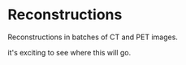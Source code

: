 # Reconstructions
Reconstructions in batches of CT and PET images.

it's exciting to see where this will go.
